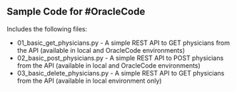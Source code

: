 ## Sample Code for #OracleCode

Includes the following files:
- 01_basic_get_physicians.py - A simple REST API to GET physicians from the API (available in local and OracleCode environments)
- 02_basic_post_physicians.py - A simple REST API to POST physicians from the API (available in local and OracleCode environments)
- 03_basic_delete_physicians.py - A simple REST API to GET physicians from the API (available in local environment only)